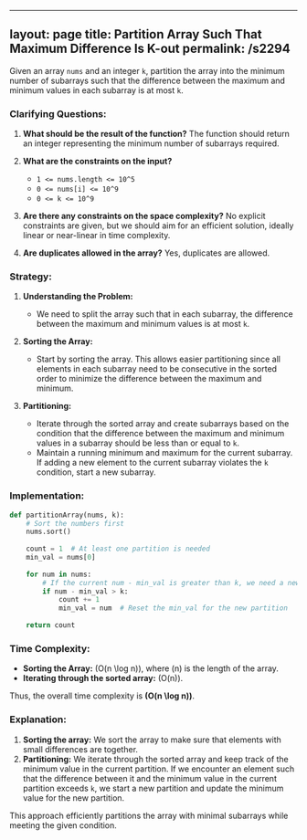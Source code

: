 
---
layout: page
title:  Partition Array Such That Maximum Difference Is K-out
permalink: /s2294
---

Given an array `nums` and an integer `k`, partition the array into the minimum number of subarrays such that the difference between the maximum and minimum values in each subarray is at most `k`.

### Clarifying Questions:

1. **What should be the result of the function?**
   The function should return an integer representing the minimum number of subarrays required.

2. **What are the constraints on the input?**
   - `1 <= nums.length <= 10^5`
   - `0 <= nums[i] <= 10^9`
   - `0 <= k <= 10^9`

3. **Are there any constraints on the space complexity?**
   No explicit constraints are given, but we should aim for an efficient solution, ideally linear or near-linear in time complexity.

4. **Are duplicates allowed in the array?**
   Yes, duplicates are allowed.

### Strategy:

1. **Understanding the Problem:**
   - We need to split the array such that in each subarray, the difference between the maximum and minimum values is at most `k`.
   
2. **Sorting the Array:**
   - Start by sorting the array. This allows easier partitioning since all elements in each subarray need to be consecutive in the sorted order to minimize the difference between the maximum and minimum.

3. **Partitioning:**
   - Iterate through the sorted array and create subarrays based on the condition that the difference between the maximum and minimum values in a subarray should be less than or equal to `k`.
   - Maintain a running minimum and maximum for the current subarray. If adding a new element to the current subarray violates the `k` condition, start a new subarray.

### Implementation:

```python
def partitionArray(nums, k):
    # Sort the numbers first
    nums.sort()
    
    count = 1  # At least one partition is needed
    min_val = nums[0]
    
    for num in nums:
        # If the current num - min_val is greater than k, we need a new partition
        if num - min_val > k:
            count += 1
            min_val = num  # Reset the min_val for the new partition
    
    return count
```

### Time Complexity:

- **Sorting the Array:** \(O(n \log n)\), where \(n\) is the length of the array.
- **Iterating through the sorted array:** \(O(n)\).

Thus, the overall time complexity is **\(O(n \log n)\)**.

### Explanation:

1. **Sorting the array:** We sort the array to make sure that elements with small differences are together.
2. **Partitioning:** We iterate through the sorted array and keep track of the minimum value in the current partition. If we encounter an element such that the difference between it and the minimum value in the current partition exceeds `k`, we start a new partition and update the minimum value for the new partition.

This approach efficiently partitions the array with minimal subarrays while meeting the given condition.